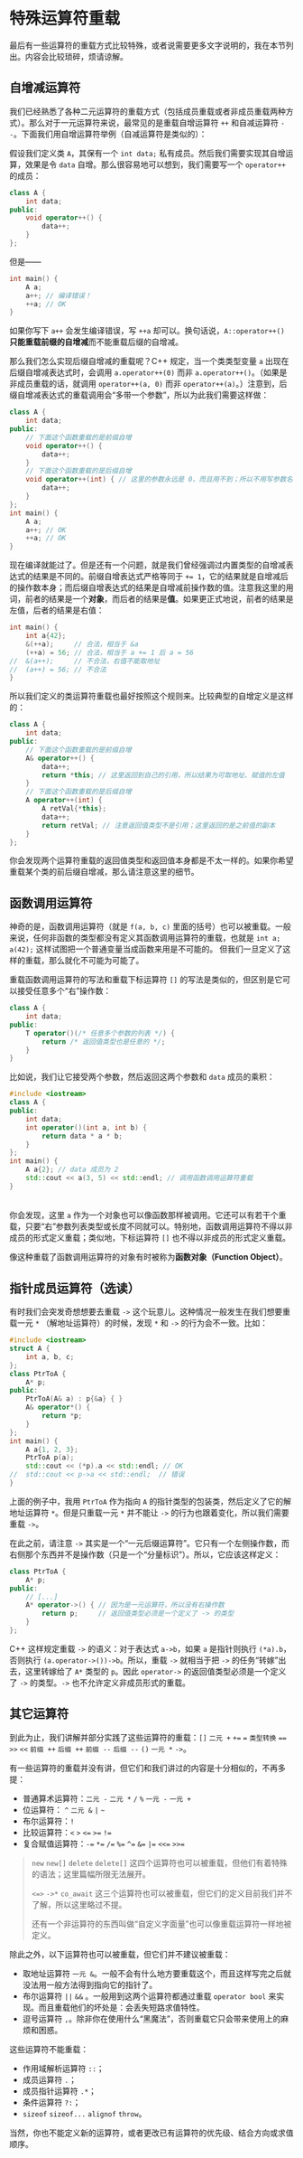 # 特殊运算符重载

最后有一些运算符的重载方式比较特殊，或者说需要更多文字说明的，我在本节列出。内容会比较琐碎，烦请谅解。

## 自增减运算符

我们已经熟悉了各种二元运算符的重载方式（包括成员重载或者非成员重载两种方式）。那么对于一元运算符来说，最常见的是重载自增运算符 `++` 和自减运算符 `--`。下面我们用自增运算符举例（自减运算符是类似的）：

假设我们定义类 `A`，其保有一个 `int data;` 私有成员。然后我们需要实现其自增运算，效果是令 `data` 自增。那么很容易地可以想到，我们需要写一个 `operator++` 的成员：
```cpp
class A {
    int data;
public:
    void operator++() {
        data++;
    }
};
```
但是——
```cpp
int main() {
    A a;
    a++; // 编译错误！
    ++a; // OK
}
```
如果你写下 `a++` 会发生编译错误，写 `++a` 却可以。换句话说，`A::operator++()` **只能重载前缀的自增减**而不能重载后缀的自增减。

那么我们怎么实现后缀自增减的重载呢？C++ 规定，当一个类类型变量 `a` 出现在后缀自增减表达式时，会调用 `a.operator++(0)` 而非 `a.operator++()`。（如果是非成员重载的话，就调用 `operator++(a, 0)` 而非 `operator++(a)`。）注意到，后缀自增减表达式的重载调用会“多带一个参数”，所以为此我们需要这样做：
```CPP
class A {
    int data;
public:
    // 下面这个函数重载的是前缀自增
    void operator++() {
        data++;
    }
    // 下面这个函数重载的是后缀自增
    void operator++(int) { // 这里的参数永远是 0，而且用不到；所以不用写参数名
        data++;
    }
};
int main() {
    A a;
    a++; // OK
    ++a; // OK
}
```
现在编译就能过了。但是还有一个问题，就是我们曾经强调过内置类型的自增减表达式的结果是不同的。前缀自增表达式严格等同于 `+= 1`，它的结果就是自增减后的操作数本身；而后缀自增表达式的结果是自增减前操作数的值。注意我这里的用词，前者的结果是一个**对象**，而后者的结果是**值**。如果更正式地说，前者的结果是左值，后者的结果是右值：
```CPP
int main() {
    int a{42};
    &(++a);     // 合法，相当于 &a
    (++a) = 56; // 合法，相当于 a += 1 后 a = 56
//  &(a++);     // 不合法，右值不能取地址
//  (a++) = 56; // 不合法
}
```
所以我们定义的类运算符重载也最好按照这个规则来。比较典型的自增定义是这样的：
```cpp
class A {
    int data;
public:
    // 下面这个函数重载的是前缀自增
    A& operator++() {
        data++;
        return *this; // 这里返回到自己的引用，所以结果为可取地址、赋值的左值
    }
    // 下面这个函数重载的是后缀自增
    A operator++(int) {
        A retVal{*this};
        data++;
        return retVal; // 注意返回值类型不是引用；这里返回的是之前值的副本
    }
};
```
你会发现两个运算符重载的返回值类型和返回值本身都是不太一样的。如果你希望重载某个类的前后缀自增减，那么请注意这里的细节。

## 函数调用运算符

神奇的是，函数调用运算符（就是 `f(a, b, c)` 里面的括号）也可以被重载。一般来说，任何非函数的类型都没有定义其函数调用运算符的重载，也就是 `int a; a(42);` 这样试图把一个普通变量当成函数来用是不可能的。 但我们一旦定义了这样的重载，那么就化不可能为可能了。

重载函数调用运算符的写法和重载下标运算符 `[]` 的写法是类似的，但区别是它可以接受任意多个“右”操作数：
```cpp
class A {
    int data;
public:
    T operator()(/* 任意多个参数的列表 */) {
        return /* 返回值类型也是任意的 */;
    }
}
```

比如说，我们让它接受两个参数，然后返回这两个参数和 `data` 成员的乘积：
```CPP
#include <iostream>
class A {
public:
    int data;
    int operator()(int a, int b) {
        return data * a * b;
    }
};
int main() {
    A a{2}; // data 成员为 2
    std::cout << a(3, 5) << std::endl; // 调用函数调用运算符重载
}
```

<h6 id="idx_函数对象"></h6>

你会发现，这里 `a` 作为一个对象也可以像函数那样被调用。它还可以有若干个重载，只要“右”参数列表类型或长度不同就可以。特别地，函数调用运算符不得以非成员的形式定义重载；类似地，下标运算符 `[]` 也不得以非成员的形式定义重载。

像这种重载了函数调用运算符的对象有时被称为**函数对象（Function Object）**。

## 指针成员运算符（选读）

有时我们会突发奇想想要去重载 `->` 这个玩意儿。这种情况一般发生在我们想要重载一元 `*` （解地址运算符）的时候，发现 `*` 和 `->` 的行为会不一致。比如：
```CPP
#include <iostream>
struct A {
    int a, b, c;
};
class PtrToA {
    A* p;
public:
    PtrToA(A& a) : p{&a} { }
    A& operator*() {
        return *p;
    }
};
int main() {
    A a{1, 2, 3};
    PtrToA p(a);
    std::cout << (*p).a << std::endl; // OK
//  std::cout << p->a << std::endl;  // 错误
}
```
上面的例子中，我用 `PtrToA` 作为指向 `A` 的指针类型的包装类，然后定义了它的解地址运算符 `*`。但是只重载一元 `*` 并不能让 `->` 的行为也跟着变化，所以我们需要重载 `->`。

在此之前，请注意 `->` 其实是一个“一元后缀运算符”。它只有一个左侧操作数，而右侧那个东西并不是操作数（只是一个“分量标识”）。所以，它应该这样定义：
```cpp
class PtrToA {
    A* p;
public:
    // [...]
    A* operator->() { // 因为是一元运算符，所以没有右操作数
        return p;     // 返回值类型必须是一个定义了 -> 的类型
    }
};
```
C++ 这样规定重载 `->` 的语义：对于表达式 `a->b`，如果 `a` 是指针则执行 `(*a).b`，否则执行 `(a.operator->())->b`。所以，重载 `->` 就相当于把 `->` 的任务“转嫁”出去，这里转嫁给了 `A*` 类型的 `p`。因此 `operator->` 的返回值类型必须是一个定义了 `->` 的类型。`->` 也不允许定义非成员形式的重载。

## 其它运算符

到此为止，我们讲解并部分实践了这些运算符的重载：`[]` `二元 +` `+=` `=` `类型转换` `==` `>>` `<<` `前缀 ++` `后缀 ++` `前缀 --` `后缀 --` `()` `一元 *` `->`。

有一些运算符的重载并没有讲，但它们和我们讲过的内容是十分相似的，不再多提：
- 普通算术运算符：`二元 -` `二元 *` `/` `%` `一元 -` `一元 +`
- 位运算符： `^` `二元 &` `|` `~`
- 布尔运算符：`!` 
- 比较运算符：`<` `>` `<=` `>=` `!=`
- 复合赋值运算符：`-=` `*=` `/=` `%=` `^=` `&=` `|=` `<<=` `>>=`

> `new` `new[]` `delete` `delete[]` 这四个运算符也可以被重载，但他们有着特殊的语法；这里篇幅所限无法展开。
> 
> `<=>` `->*` `co_await` 这三个运算符也可以被重载，但它们的定义目前我们并不了解，所以这里略过不提。
> 
> 还有一个非运算符的东西叫做“自定义字面量”也可以像重载运算符一样地被定义。

除此之外，以下运算符也可以被重载，但它们并不建议被重载：
- 取地址运算符 `一元 &`。一般不会有什么地方要重载这个，而且这样写完之后就没法用一般方法得到指向它的指针了。
- 布尔运算符 `||` `&&` 。一般用到这两个运算符都通过重载 `operator bool` 来实现。而且重载他们的坏处是：会丢失短路求值特性。
- 逗号运算符 `,`。除非你在使用什么“黑魔法”，否则重载它只会带来使用上的麻烦和困惑。

这些运算符不能重载：
- 作用域解析运算符 `::`；
- 成员运算符 `.`；
- 成员指针运算符 `.*`；
- 条件运算符 `?:`；
- `sizeof` `sizeof...` `alignof` `throw`。

当然，你也不能定义新的运算符，或者更改已有运算符的优先级、结合方向或求值顺序。
